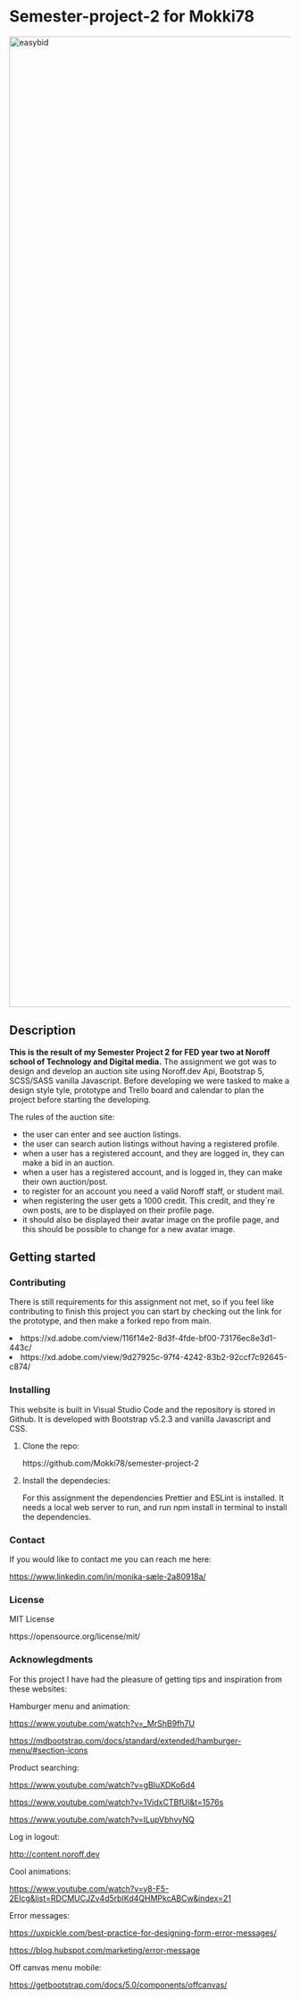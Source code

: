 # Semester-project-2 for Mokki78

<img width="1738" alt="easybid" src="https://github.com/Mokki78/semester-project-2/assets/100276996/2230a207-79a0-42a2-89eb-e6e8f9732771">

<h2>Description</h2>

<p><b>This is the result of my Semester Project 2 for FED year two at Noroff school of Technology and Digital media.</b>
The assignment we got was to design and develop an auction site using Noroff.dev Api, Bootstrap 5, SCSS/SASS vanilla Javascript.
 Before developing we were tasked to make a design style tyle, prototype and Trello board and calendar to plan the project before starting the developing.

The rules of the auction site: 
<ul>
 <li>the user can enter and see auction listings.</li>
 <li>the user can search aution listings without having a registered profile.</li>
  <li>when a user has a registered account, and they are logged in, they can make a bid in an auction.</li>
   <li>when a user has a registered account, and is logged in, they can make their own auction/post.</li>
   <li>to register for an account you need a valid Noroff staff, or student mail.</li>
  <li>when registering the user gets a 1000 credit. This credit, and they`re own posts, are to be displayed on their profile page.</li>
   <li>it should also be displayed their avatar image on the profile page, and this should be possible to change for a new avatar image.</li>
</ul>
</p>

<h2>Getting started</h2>

<h3>Contributing</h3>

<p>There is still requirements for this assignment not met, so if you feel like contributing to finish this project you can start by checking out the link for the prototype, and then make a forked repo from main.
</p>

  <li>https://xd.adobe.com/view/116f14e2-8d3f-4fde-bf00-73176ec8e3d1-443c/</li> 
  <li>https://xd.adobe.com/view/9d27925c-97f4-4242-83b2-92ccf7c92645-c874/  </li>

<h3>Installing</h3>

<p>This website is built in Visual Studio Code and the repository is stored in Github. It is developed with Bootstrap v5.2.3 and vanilla Javascript and CSS.</p>

<ol>
<li>Clone the repo:</li>
<p>https://github.com/Mokki78/semester-project-2</p>

<li> Install the dependecies:</li>
<p>For this assignment the dependencies Prettier and ESLint is installed. It needs a local web server to run, and run npm install in terminal to install the dependencies.</p>



</ol>

<h3>Contact</h3>
<p>If you would like to contact me you can reach me here:

https://www.linkedin.com/in/monika-sæle-2a80918a/</p>

<h3>License</h3>

<p>MIT License</p>

<p>https://opensource.org/license/mit/</p<>

<h3>Acknowlegdments</h3>

<p>For this project I have had the pleasure of getting tips and inspiration from these websites:</p>

<p>Hamburger menu and animation:

https://www.youtube.com/watch?v=_MrShB9fh7U

https://mdbootstrap.com/docs/standard/extended/hamburger-menu/#section-icons

Product searching:

https://www.youtube.com/watch?v=gBluXDKo6d4

https://www.youtube.com/watch?v=1VjdxCTBfUI&t=1576s

https://www.youtube.com/watch?v=ILupVbhvyNQ

Log in logout:

http://content.noroff.dev

Cool animations:

https://www.youtube.com/watch?v=y8-F5-2EIcg&list=RDCMUCJZv4d5rbIKd4QHMPkcABCw&index=21

Error messages:

https://uxpickle.com/best-practice-for-designing-form-error-messages/

https://blog.hubspot.com/marketing/error-message

Off canvas menu mobile:

https://getbootstrap.com/docs/5.0/components/offcanvas/</p>
